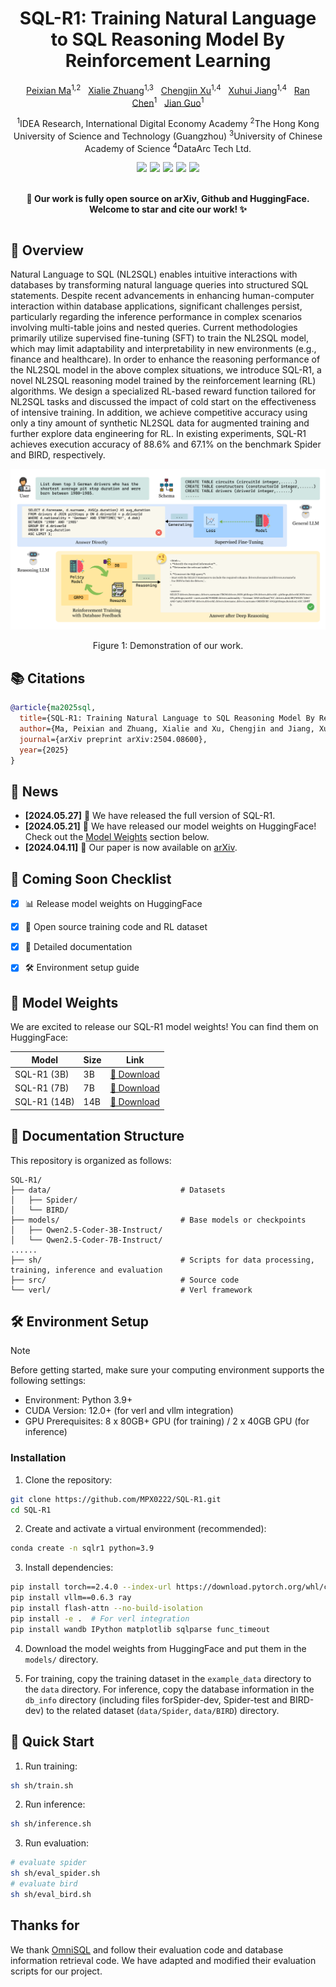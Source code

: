 <div align="center">
<h1>SQL-R1: Training Natural Language to SQL Reasoning Model By Reinforcement Learning</h1>
</div>

<div align="center">
<p>
    <a href="https://github.com/MPX0222">Peixian Ma</a><sup>1,2</sup>&nbsp;&nbsp;
    <a href="https://idea-finai.github.io/SQL-R1/">Xialie Zhuang</a><sup>1,3</sup>&nbsp;&nbsp;
    <a href="https://idea-finai.github.io/SQL-R1/">Chengjin Xu</a><sup>1,4</sup>&nbsp;&nbsp;
    <a href="https://idea-finai.github.io/SQL-R1/">Xuhui Jiang</a><sup>1,4</sup>&nbsp;&nbsp;
    <a href="https://idea-finai.github.io/SQL-R1/">Ran Chen</a><sup>1</sup>&nbsp;&nbsp;
    <a href="https://idea-finai.github.io/SQL-R1/">Jian Guo</a><sup>1</sup>
</p>

<p>
    <sup>1</sup>IDEA Research, International Digital Economy Academy
    <sup>2</sup>The Hong Kong University of Science and Technology (Guangzhou)
    <sup>3</sup>University of Chinese Academy of Science
    <sup>4</sup>DataArc Tech Ltd.
</p>
</div>

<div align="center" style="display: flex; gap: 5px; justify-content: center;">
<a href="https://idea-finai.github.io/SQL-R1/"><img src="https://img.shields.io/badge/🏠_Homepage-SQL--R1-4B4B77?style=flat-square"/></a>
<a href="https://arxiv.org/abs/2504.08600"><img src="https://img.shields.io/badge/arXiv-2504.08600-00A98F?style=flat-square&logo=arxiv"/></a>
<a href="https://github.com/MPX0222/SQL-R1"><img src="https://img.shields.io/badge/GitHub-SQL--R1-2F80ED?style=flat-square&logo=github"/></a>
<a href="https://huggingface.co/MPX0222forHF/SQL-R1-7B"><img src="https://img.shields.io/badge/🤗_HuggingFace-SQL--R1-FF9D00?style=flat-square"/></a>
<a href="https://github.com/MPX0222/SQL-R1/stargazers"><img src="https://img.shields.io/github/stars/MPX0222/SQL-R1?style=flat-square&color=946CE6"/></a>
</div>
<br>

<div align="center" style="display: flex; gap: 5px; justify-content: center;">
  <p>
  <b>🚧  Our work is fully open source on arXiv, Github and HuggingFace. Welcome to star and cite our work! ✨</b> 
  </p>
</div>

## 📖 Overview

Natural Language to SQL (NL2SQL) enables intuitive interactions with databases by transforming natural language queries into structured SQL statements.  Despite recent advancements in enhancing human-computer interaction within database applications, significant challenges persist, particularly regarding the inference performance in complex scenarios involving multi-table joins and nested queries. Current methodologies primarily utilize supervised fine-tuning (SFT) to train the NL2SQL model, which may limit adaptability and interpretability in new environments (e.g., finance and healthcare). In order to enhance the reasoning performance of the NL2SQL model in the above complex situations, we introduce SQL-R1, a novel NL2SQL reasoning model trained by the reinforcement learning (RL) algorithms. We design a specialized RL-based reward function tailored for NL2SQL tasks and discussed the impact of cold start on the effectiveness of intensive training. In addition, we achieve competitive accuracy using only a tiny amount of synthetic NL2SQL data for augmented training and further explore data engineering for RL. In existing experiments, SQL-R1 achieves execution accuracy of 88.6\% and 67.1\% on the benchmark Spider and BIRD, respectively.

<div align="center">
<img src="images/overview.png" alt="SQL-R1 Overview" width="800"/>
<p align="center">
Figure 1: Demonstration of our work.
</p>

</div>


## 📚 Citations

```bibtex
@article{ma2025sql,
  title={SQL-R1: Training Natural Language to SQL Reasoning Model By Reinforcement Learning},
  author={Ma, Peixian and Zhuang, Xialie and Xu, Chengjin and Jiang, Xuhui and Chen, Ran and Guo, Jian},
  journal={arXiv preprint arXiv:2504.08600},
  year={2025}
}
```

## 📰 News

- **[2024.05.27]** 🎉 We have released the full version of SQL-R1.
- **[2024.05.21]** 🎉 We have released our model weights on HuggingFace! Check out the [Model Weights](#-model-weights) section below.
- **[2024.04.11]** 📑 Our paper is now available on [arXiv](https://arxiv.org/abs/2504.08600).


## 🚀 Coming Soon Checklist

- [x] 📊 Release model weights on HuggingFace
- [x] 🔧 Open source training code and RL dataset
- [x] 📝 Detailed documentation
- [x] 🛠️ Environment setup guide


## 🤖 Model Weights

We are excited to release our SQL-R1 model weights! You can find them on HuggingFace:

| Model  | Size | Link |
|-------------|-------------|------|
| SQL-R1 (3B) | 3B | [🤗 Download](https://huggingface.co/MPX0222forHF/SQL-R1-3B) |
| SQL-R1 (7B) | 7B | [🤗 Download](https://huggingface.co/MPX0222forHF/SQL-R1-7B) |
| SQL-R1 (14B) | 14B | [🤗 Download](https://huggingface.co/MPX0222forHF/SQL-R1-14B) |


## 📑 Documentation Structure

This repository is organized as follows:

```
SQL-R1/
├── data/                             # Datasets
│   ├── Spider/      
│   └── BIRD/        
├── models/                           # Base models or checkpoints
│   ├── Qwen2.5-Coder-3B-Instruct/   
│   └── Qwen2.5-Coder-7B-Instruct/   
......
├── sh/                               # Scripts for data processing, training, inference and evaluation
├── src/                              # Source code
└── verl/                             # Verl framework
```


## 🛠️ Environment Setup

> [!NOTE]
> Before getting started, make sure your computing environment supports the following settings:
> - Environment: Python 3.9+
> - CUDA Version: 12.0+ (for verl and vllm integration)
> - GPU Prerequisites: 8 x 80GB+ GPU (for training) / 2 x 40GB GPU (for inference)

### Installation

1. Clone the repository:
```bash
git clone https://github.com/MPX0222/SQL-R1.git
cd SQL-R1
```

2. Create and activate a virtual environment (recommended):
```bash
conda create -n sqlr1 python=3.9
```

3. Install dependencies:
```bash
pip install torch==2.4.0 --index-url https://download.pytorch.org/whl/cu121
pip install vllm==0.6.3 ray
pip install flash-attn --no-build-isolation
pip install -e .  # For verl integration
pip install wandb IPython matplotlib sqlparse func_timeout
```

4. Download the model weights from HuggingFace and put them in the `models/` directory. 

5. For training, copy the training dataset in the `example_data` directory to the `data` directory. For inference, copy the database information in the `db_info` directory (including files forSpider-dev, Spider-test and BIRD-dev) to the related dataset (`data/Spider`, `data/BIRD`) directory.

## 🚀 Quick Start

1. Run training:
```bash
sh sh/train.sh
```

2. Run inference:
```bash
sh sh/inference.sh
```

3. Run evaluation:
```bash
# evaluate spider
sh sh/eval_spider.sh
# evaluate bird
sh sh/eval_bird.sh
```

## Thanks for

We thank [OmniSQL](https://github.com/RUCKBReasoning/OmniSQL) and follow their evaluation code and database information retrieval code. We have adapted and modified their evaluation scripts for our project.
